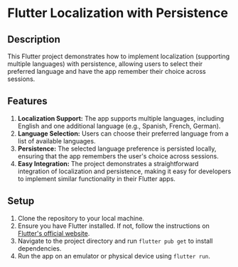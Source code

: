 # Flutter Localization with Persistence

## Description
This Flutter project demonstrates how to implement localization (supporting multiple languages) with persistence, allowing users to select their preferred language and have the app remember their choice across sessions.

## Features
1. **Localization Support:** The app supports multiple languages, including English and one additional language (e.g., Spanish, French, German).
2. **Language Selection:** Users can choose their preferred language from a list of available languages.
3. **Persistence:** The selected language preference is persisted locally, ensuring that the app remembers the user's choice across sessions.
4. **Easy Integration:** The project demonstrates a straightforward integration of localization and persistence, making it easy for developers to implement similar functionality in their Flutter apps.

## Setup
1. Clone the repository to your local machine.
2. Ensure you have Flutter installed. If not, follow the instructions on [Flutter's official website](https://flutter.dev/docs/get-started/install).
3. Navigate to the project directory and run `flutter pub get` to install dependencies.
4. Run the app on an emulator or physical device using `flutter run`.

